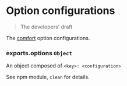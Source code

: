 # Option configurations

> The developers' draft

The [comfort](https://github.com/kaelzhang/comfort) option configurations. 


### exports.options `Object`

An object composed of `<key>: <configuration>`

See npm module, `clean` for details.
